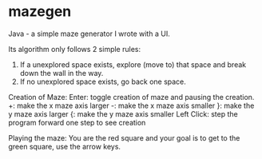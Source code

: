 # mazegen

Java - a simple maze generator I wrote with a UI. 

Its algorithm only follows 2 simple rules:
1. If a unexplored space exists, explore (move to) that space and break down the wall in the way.
2. If no unexplored space exists, go back one space.

Creation of Maze:
Enter: toggle creation of maze and pausing the creation.
+: make the x maze axis larger
-: make the x maze axis smaller
}: make the y maze axis larger
{: make the y maze axis smaller
Left Click: step the program forward one step to see creation

Playing the maze:
You are the red square and your goal is to get to the green square, use the arrow keys.
